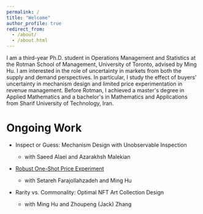 ```yaml
---
permalink: /
title: "Welcome"
author_profile: true
redirect_from: 
  - /about/
  - /about.html
---
```


I am a third-year Ph.D. student in Operations Management and Statistics at the Rotman School of Management, University of Toronto, advised by Ming Hu. I am interested in the role of uncertainty in markets from both the supply and demand perspectives. In particular, I study the effect of buyers' uncertainty in mechanism design and limited price experimentation in revenue management. Before Rotman, I achieved a master's degree in Applied Mathematics and a bachelor's in Mathematics and Applications from Sharif University of Technology, Iran. 

Ongoing Work
======
- Inspect or Guess: Mechanism Design with Unobservable Inspection
  - with Saeed Alaei and Azarakhsh Malekian

- [Robust One-Shot Price Experiment](https://papers.ssrn.com/sol3/papers.cfm?abstract_id=4899852)
  - with Setareh Farajollahzadeh and Ming Hu
 
- Rarity vs. Commonality: Optimal NFT Art Collection Design
  - with Ming Hu and Zhoupeng (Jack) Zhang 


